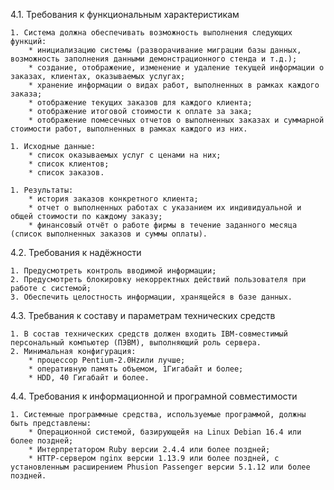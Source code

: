 

4.1. Требования к функциональным характеристикам

	1. Система должна обеспечивать возможность выполнения следующих функций: 
		* инициализацию системы (разворачивание миграции базы данных, возможность заполнения данными демонстрационного стенда и т.д.);
		* создание, отображение, изменение и удаление текущей информации о заказах, клиентах, оказываемых услугах;
		* хранение информации о видах работ, выполненных в рамках каждого заказа;
		* отображение текущих заказов для каждого клиента;
		* отображение итоговой стоимости к оплате за зака;
		* отображение помесечных отчетов о выполненных заказах и суммарной стоимости работ, выполненных в рамках каждого из них.

	1. Исходные данные:
		* список оказываемых услуг с ценами на них;
		* список клиентов;
		* список заказов.

	1. Результаты:
		* история заказов конкретного клиента;
		* отчет о выполненных работах с указанием их индивидуальной и общей стоимости по каждому заказу;
		* финансовый отчёт о работе фирмы в течение заданного месяца (список выполненных заказов и суммы оплаты).

4.2. Требования к надёжности

	1. Предусмотреть контроль вводимой информации;
	2. Предусмотреть блокировку некорректных действий пользователя при работе с системой;
	3. Обеспечить целостность информации, хранящейся в базе данных.

4.3. Требвания к составу и параметрам технических средств

	1. В состав технических средств должен входить IВМ-совместимый персональный компьютер (ПЭВМ), выполняющий роль сервера.
	2. Минимальная конфигурация:
		* процессор Pentium-2.0Hzили лучше;
		* оперативную память объемом, 1Гигабайт и более;
		* HDD, 40 Гигабайт и более.

4.4. Требования к информационной и програмной совместимости

	1. Системные программные средства, используемые программой, должны быть представлены:
		* Операционной системой, базирующейя на Linux Debian 16.4 или более поздней;
		* Интерпретатором Ruby версии 2.4.4 или более поздней;
		* HTTP-сервером nginx версии 1.13.9 или более поздней, c установленным расширением Phusion Passenger версии 5.1.12 или более поздней.
